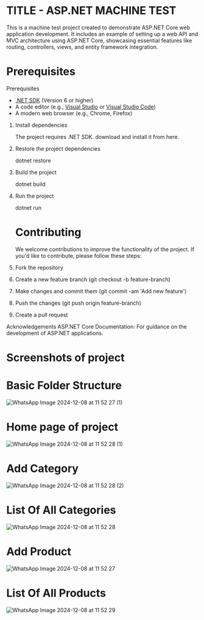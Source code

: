 #  TITLE - ASP.NET MACHINE TEST



This is a machine test project created to demonstrate ASP.NET Core web application development. It includes an example of setting up a web API and MVC architecture using ASP.NET Core, showcasing essential features like routing, controllers, views, and entity framework integration.

# Prerequisites
Prerequisites

- [.NET SDK](https://dotnet.microsoft.com/download) (Version 6 or higher)
- A code editor (e.g., [Visual Studio](https://visualstudio.microsoft.com/) or [Visual Studio Code](https://code.visualstudio.com/))
- A modern web browser (e.g., Chrome, Firefox)

1. Install dependencies

   The project requires .NET SDK.  download and install it from here.

2. Restore the project dependencies
   
    dotnet restore

3. Build the project

   dotnet build

4. Run the project

   dotnet run

   # Contributing
   We welcome contributions to improve the functionality of the project. If you'd like to contribute, please follow these steps:

1. Fork the repository
2. Create a new feature branch (git checkout -b feature-branch)
3. Make changes and commit them (git commit -am 'Add new feature')
4. Push the changes (git push origin feature-branch)
5. Create a pull request

Acknowledgements
ASP.NET Core Documentation: For guidance on the development of ASP.NET applications.


# Screenshots of project 
# Basic Folder Structure
![WhatsApp Image 2024-12-08 at 11 52 27 (1)](https://github.com/user-attachments/assets/56fc0a0b-2953-40d5-8c13-68b459936aeb)

# Home page of project
![WhatsApp Image 2024-12-08 at 11 52 28 (1)](https://github.com/user-attachments/assets/6226e136-0786-498d-bba1-ad3c913363cd)

# Add Category
![WhatsApp Image 2024-12-08 at 11 52 28 (2)](https://github.com/user-attachments/assets/fd527697-ebb4-421e-97d6-33891ddc664d)

# List Of All Categories
![WhatsApp Image 2024-12-08 at 11 52 28](https://github.com/user-attachments/assets/0c3ec36f-1a6f-4617-a3d5-54d9256afa69)

# Add Product
![WhatsApp Image 2024-12-08 at 11 52 27](https://github.com/user-attachments/assets/743b0c7e-d67c-49f9-b299-da65be8bfd2a)

# List Of All Products
![WhatsApp Image 2024-12-08 at 11 52 29](https://github.com/user-attachments/assets/46c38aa7-9df9-404f-b5c8-398b344d0b98)

